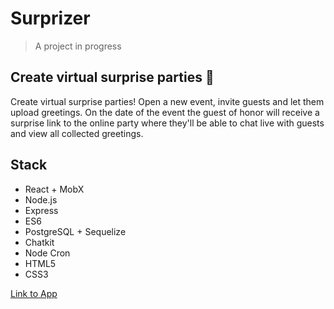 # Surprizer
> A project in progress
## Create virtual surprise parties 🎉
Create virtual surprise parties! Open a new event, invite guests and let them upload greetings.
On the date of the event the guest of honor will receive a surprise link to the online party where they'll be able to chat live with guests and view all collected greetings.
## Stack
* React + MobX
* Node.js
* Express
* ES6
* PostgreSQL + Sequelize
* Chatkit
* Node Cron
* HTML5
* CSS3

[Link to App](https://surprizer.herokuapp.com/)
